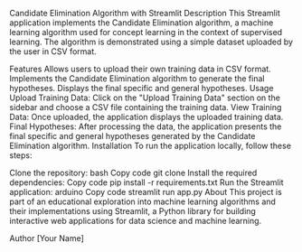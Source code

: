 Candidate Elimination Algorithm with Streamlit
Description
This Streamlit application implements the Candidate Elimination algorithm, a machine learning algorithm used for concept learning in the context of supervised learning. The algorithm is demonstrated using a simple dataset uploaded by the user in CSV format.

Features
Allows users to upload their own training data in CSV format.
Implements the Candidate Elimination algorithm to generate the final hypotheses.
Displays the final specific and general hypotheses.
Usage
Upload Training Data: Click on the "Upload Training Data" section on the sidebar and choose a CSV file containing the training data.
View Training Data: Once uploaded, the application displays the uploaded training data.
Final Hypotheses: After processing the data, the application presents the final specific and general hypotheses generated by the Candidate Elimination algorithm.
Installation
To run the application locally, follow these steps:

Clone the repository:
bash
Copy code
git clone <repository-url>
Install the required dependencies:
Copy code
pip install -r requirements.txt
Run the Streamlit application:
arduino
Copy code
streamlit run app.py
About
This project is part of an educational exploration into machine learning algorithms and their implementations using Streamlit, a Python library for building interactive web applications for data science and machine learning.

Author
[Your Name]
